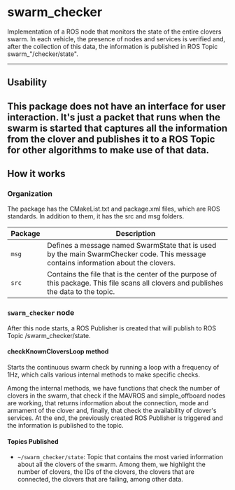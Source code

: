 # swarm_checker

Implementation of a ROS node that monitors the state of the entire clovers swarm. In each vehicle, the presence of nodes and services is verified and, after the collection of this data, the information is published in ROS Topic swarm_"/checker/state".

---

## Usability

This package does not have an interface for user interaction. It's just a packet that runs when the swarm is started that captures all the information from the clover and publishes it to a ROS Topic for other algorithms to make use of that data.
---

## How it works


### Organization

The package has the CMakeList.txt and package.xml files, which are ROS standards. In addition to them, it has the src and msg folders.

| Package | Description |
| ------- | -------- |
| `msg`  |  Defines a message named SwarmState that is used by the main SwarmChecker code. This message contains information about the clovers.|
| `src`  | Contains the file that is the center of the purpose of this package. This file scans all clovers and publishes the data to the topic.|


### `swarm_checker` node

After this node starts, a ROS Publisher is created that will publish to ROS Topic /swarm_checker/state.

#### checkKnownCloversLoop method

Starts the continuous swarm check by running a loop with a frequency of 1Hz, which calls various internal methods to make specific checks. 

Among the internal methods, we have functions that check the number of clovers in the swarm, that check if the MAVROS and simple_offboard nodes are working, that returns information about the connection, mode and armament of the clover and, finally, that check the availability of clover's services. At the end, the previously created ROS Publisher is triggered and the information is published to the topic.

#### Topics Published

* `~/swarm_checker/state`: Topic that contains the most varied information about all the clovers of the swarm. Among them, we highlight the number of clovers, the IDs of the clovers, the clovers that are connected, the clovers that are failing, among other data.
